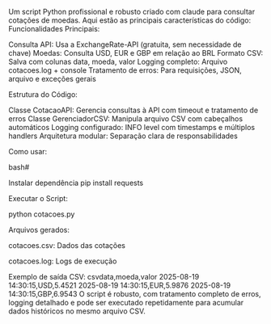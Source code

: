 Um script Python profissional e robusto criado com claude para consultar cotações de moedas. Aqui estão as principais características do código:
Funcionalidades Principais:

Consulta API: Usa a ExchangeRate-API (gratuita, sem necessidade de chave)
Moedas: Consulta USD, EUR e GBP em relação ao BRL
Formato CSV: Salva com colunas data, moeda, valor
Logging completo: Arquivo cotacoes.log + console
Tratamento de erros: Para requisições, JSON, arquivo e exceções gerais

Estrutura do Código:

Classe CotacaoAPI: Gerencia consultas à API com timeout e tratamento de erros
Classe GerenciadorCSV: Manipula arquivo CSV com cabeçalhos automáticos
Logging configurado: INFO level com timestamps e múltiplos handlers
Arquitetura modular: Separação clara de responsabilidades

Como usar:

bash#

Instalar dependência
pip install requests

Executar o Script:

python cotacoes.py

Arquivos gerados:

cotacoes.csv: Dados das cotações

cotacoes.log: Logs de execução

Exemplo de saída CSV:
csvdata,moeda,valor
2025-08-19 14:30:15,USD,5.4521
2025-08-19 14:30:15,EUR,5.9876
2025-08-19 14:30:15,GBP,6.9543
O script é robusto, com tratamento completo de erros, logging detalhado e pode ser executado repetidamente para acumular dados históricos no mesmo arquivo CSV.
